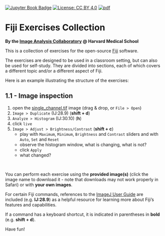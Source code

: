 [![Jupyter Book Badge](https://jupyterbook.org/badge.svg)]()
[![License: CC BY 4.0](https://img.shields.io/badge/License-CC_BY_4.0-blue.svg)](https://creativecommons.org/licenses/by/4.0/)
[![pdf](https://img.shields.io/badge/PDF-Download-blue.svg)](./_build/pdf/book.pdf)

# Fiji Exercises Collection
<strong>By the <a href="https://iac.hms.harvard.edu/" target="_blank">Image Analysis Collaboratory</a> @ Harvard Medical School</strong>

<p>
    This is a collection of exercises for the open-source <a href="https://fiji.sc/" target="_blank">Fiji</a> software.
</p>

The exercises are designed to be used in a classroom setting, but can also be used for self-study. They are divided into sections, each of which covers a different topic and/or a different aspect of Fiji.

Here is an example illustrating the structure of the exercises:

## 1.1 - Image inspection

1. open the [single_channel.tif](images/single_channel.tif) image (drag & drop, or `File > Open`)
2. `Image > Duplicate` (IJ:28.9) (**shift + d**)
3. `Analyze > Histogram` (IJ:30.10) (**h**)
4. click `live`
5. `Image > Adjust > Brightness/Contrast` (**shift + c**)
    - play with `Maximum`, `Minimum`, `Brightness` and `Contrast` sliders and with `Auto`, `Set` and `Reset`
    - observe the histogram window, what is changing, what is not?
    - click `Apply`
    - what changed?

<br>

You can perform each exercise using the **provided image(s)** (click the image name to download it - note that downloads may not work properly in Safari) or with **your own images**.

For certain Fiji commands, references to the <a href="https://imagej.net/ij/docs/guide/" target="_blank">ImageJ User Guide</a> are included (e.g. **IJ:28.9**) as a helpful resource for learning more about Fiji’s features and capabilities.

If a command has a keyboard shortcut, it is indicated in parentheses in **bold** (e.g. **shift + d**).

Have fun!

<br>

```{tableofcontents}
```
